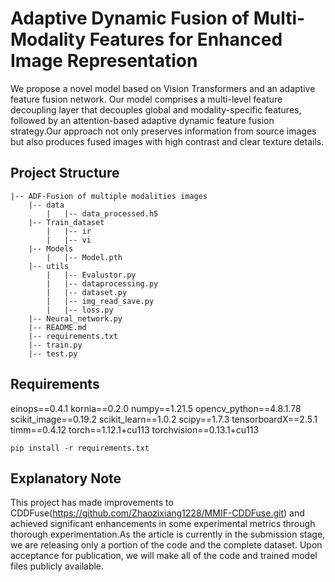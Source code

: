 # Adaptive Dynamic Fusion of Multi-Modality Features for Enhanced Image Representation
We propose a novel model based on Vision Transformers and an adaptive feature fusion network. Our model comprises a multi-level feature decoupling layer that decouples global and modality-specific features, followed by an attention-based adaptive dynamic feature fusion strategy.Our approach not only preserves information from source images but also produces fused images with high contrast and clear texture details.
## Project Structure

```
|-- ADF-Fusion of multiple modalities images
    |-- data
        |   |-- data_processed.h5
    |-- Train_dataset
        |   |-- ir
        |   |-- vi
    |-- Models
        |   |-- Model.pth
    |-- utils
        |   |-- Evalustor.py
        |   |-- dataprocessing.py
        |   |-- dataset.py
        |   |-- img_read_save.py
        |   |-- loss.py
    |-- Neural_network.py
    |-- README.md
    |-- requirements.txt
    |-- train.py
    |-- test.py
```
## Requirements
einops==0.4.1
kornia==0.2.0
numpy==1.21.5
opencv_python==4.8.1.78
scikit_image==0.19.2
scikit_learn==1.0.2
scipy==1.7.3
tensorboardX==2.5.1
timm==0.4.12
torch==1.12.1+cu113
torchvision==0.13.1+cu113
```
pip install -r requirements.txt
```
## Explanatory Note 
This project has made improvements to CDDFuse(https://github.com/Zhaozixiang1228/MMIF-CDDFuse.git) and achieved significant enhancements in some experimental metrics through thorough experimentation.As the article is currently in the submission stage, we are releasing only a portion of the code and the complete dataset. Upon acceptance for publication, we will make all of the code and trained model files publicly available.
